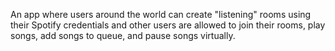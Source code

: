 An app where users around the world can create "listening" rooms using their Spotify credentials and other users are allowed to join their rooms, play songs, add songs to queue, and pause songs virtually.
